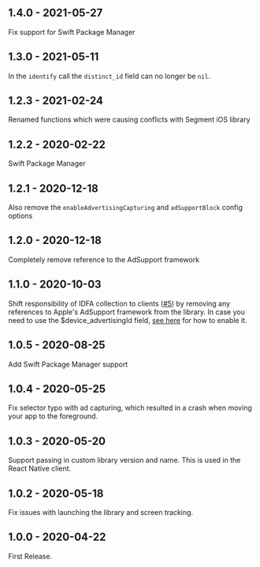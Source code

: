 ## 1.4.0 - 2021-05-27
Fix support for Swift Package Manager

## 1.3.0 - 2021-05-11
In the `identify` call the `distinct_id` field can no longer be `nil`.

## 1.2.3 - 2021-02-24
Renamed functions which were causing conflicts with Segment iOS library

## 1.2.2 - 2020-02-22
Swift Package Manager

## 1.2.1 - 2020-12-18
Also remove the `enableAdvertisingCapturing` and `adSupportBlock` config options

## 1.2.0 - 2020-12-18
Completely remove reference to the AdSupport framework

## 1.1.0 - 2020-10-03
Shift responsibility of IDFA collection to clients ([#5](https://github.com/PostHog/posthog-ios/pull/5))
by removing any references to Apple's AdSupport framework from the library. In case you need to
use the $device_advertisingId field, [see here](https://posthog.com/docs/integrations/ios-integration) for how to enable it.

## 1.0.5 - 2020-08-25
Add Swift Package Manager support

## 1.0.4 - 2020-05-25
Fix selector typo with ad capturing, which resulted in a crash when moving your app to the foreground.

## 1.0.3 - 2020-05-20
Support passing in custom library version and name. This is used in the React Native client. 

## 1.0.2 - 2020-05-18
Fix issues with launching the library and screen tracking. 

## 1.0.0 - 2020-04-22
First Release.
